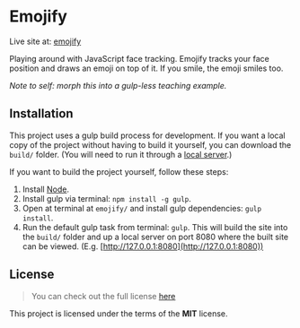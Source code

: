# Emojify

Live site at: [emojify](http://mikewesthad.github.io/emojify)

Playing around with JavaScript face tracking.  Emojify tracks your face position and draws an emoji on top of it.  If you smile, the emoji smiles too.

_Note to self: morph this into a gulp-less teaching example._

## Installation

This project uses a gulp build process for development.  If you want a local copy of the project without having to build it yourself, you can download the `build/` folder.  (You will need to run it through a [local server](https://github.com/mrdoob/three.js/wiki/How-to-run-things-locally).)

If you want to build the project yourself, follow these steps:

1. Install [Node](https://nodejs.org/en/).
2. Install gulp via terminal: `npm install -g gulp`.
3. Open at terminal at `emojify/` and install gulp dependencies: `gulp install`.
4. Run the default gulp task from terminal: `gulp`.  This will build the site into the `build/` folder and up a local server on port 8080 where the built site can be viewed.  (E.g. [http://127.0.0.1:8080](http://127.0.0.1:8080))

## License
>You can check out the full license [here](https://github.com/mikewesthad/pirate-speak/blob/master/LICENSE)

This project is licensed under the terms of the **MIT** license.
